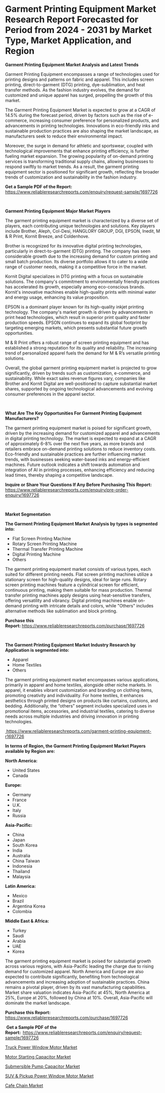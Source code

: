 <p><h1>Garment Printing Equipment Market Research Report Forecasted for Period from 2024 -  2031 by Market Type, Market Application, and Region</h1></p><p><strong>Garment Printing Equipment Market Analysis and Latest Trends</strong></p>
<p><p>Garment Printing Equipment encompasses a range of technologies used for printing designs and patterns on fabric and apparel. This includes screen printing, direct-to-garment (DTG) printing, dye-sublimation, and heat transfer methods. As the fashion industry evolves, the demand for customized and unique apparel has surged, propelling the growth of this market. </p><p>The Garment Printing Equipment Market is expected to grow at a CAGR of 14.5% during the forecast period, driven by factors such as the rise of e-commerce, increasing consumer preference for personalized products, and advancements in printing technologies. Innovations in eco-friendly inks and sustainable production practices are also shaping the market landscape, as manufacturers seek to reduce their environmental impact.</p><p>Moreover, the surge in demand for athletic and sportswear, coupled with technological improvements that enhance printing efficiency, is further fueling market expansion. The growing popularity of on-demand printing services is transforming traditional supply chains, allowing businesses to respond swiftly to market trends. As a result, the garment printing equipment sector is positioned for significant growth, reflecting the broader trends of customization and sustainability in the fashion industry.</p></p>
<p><strong>Get a Sample PDF of the Report:&nbsp;</strong> <a href="https://www.reliableresearchreports.com/enquiry/request-sample/1697726?utm_campaign=12&utm_medium=2&utm_source=Github&utm_content=ia&utm_term=18112024&utm_id=garment-printing-equipment">https://www.reliableresearchreports.com/enquiry/request-sample/1697726</a></p>
<p>&nbsp;</p>
<p><strong>Garment Printing Equipment Major Market Players</strong></p>
<p><p>The garment printing equipment market is characterized by a diverse set of players, each contributing unique technologies and solutions. Key players include Brother, Aleph, Col-Desi, HANGLORY GROUP, DGI, EPSON, Inedit, M & R Print, Kornit Breeze, and Coldenhove.</p><p>Brother is recognized for its innovative digital printing technologies, particularly in direct-to-garment (DTG) printing. The company has seen considerable growth due to the increasing demand for custom printing and small batch production. Its diverse portfolio allows it to cater to a wide range of customer needs, making it a competitive force in the market.</p><p>Kornit Digital specializes in DTG printing with a focus on sustainable solutions. The company's commitment to environmentally friendly practices has accelerated its growth, especially among eco-conscious brands. Kornit's innovative machines enable high-quality prints with minimal water and energy usage, enhancing its value proposition.</p><p>EPSON is a dominant player known for its high-quality inkjet printing technology. The company's market growth is driven by advancements in print head technologies, which result in superior print quality and faster production speeds. EPSON continues to expand its global footprint by targeting emerging markets, which presents substantial future growth opportunities.</p><p>M & R Print offers a robust range of screen printing equipment and has established a strong reputation for its quality and reliability. The increasing trend of personalized apparel fuels the demand for M & R’s versatile printing solutions.</p><p>Overall, the global garment printing equipment market is projected to grow significantly, driven by trends such as customization, e-commerce, and sustainability. While exact sales revenue figures vary, companies like Brother and Kornit Digital are well-positioned to capture substantial market shares, supported by ongoing technological advancements and evolving consumer preferences in the apparel sector.</p></p>
<p>&nbsp;</p>
<p><strong>What Are The Key Opportunities For Garment Printing Equipment Manufacturers?</strong></p>
<p><p>The garment printing equipment market is poised for significant growth, driven by the increasing demand for customized apparel and advancements in digital printing technology. The market is expected to expand at a CAGR of approximately 6-8% over the next five years, as more brands and retailers embrace on-demand printing solutions to reduce inventory costs. Eco-friendly and sustainable practices are further influencing market trends, with businesses seeking water-based inks and energy-efficient machines. Future outlook indicates a shift towards automation and integration of AI in printing processes, enhancing efficiency and reducing lead times, thereby shaping a competitive landscape.</p></p>
<p><strong>Inquire or Share Your Questions If Any Before Purchasing This Report:</strong> <a href="https://www.reliableresearchreports.com/enquiry/pre-order-enquiry/1697726?utm_campaign=12&utm_medium=2&utm_source=Github&utm_content=ia&utm_term=18112024&utm_id=garment-printing-equipment">https://www.reliableresearchreports.com/enquiry/pre-order-enquiry/1697726</a></p>
<p>&nbsp;</p>
<p><strong>Market Segmentation</strong></p>
<p><strong>The Garment Printing Equipment Market Analysis by types is segmented into:</strong></p>
<p><ul><li>Flat Screen Printing Machine</li><li>Rotary Screen Printing Machine</li><li>Thermal Transfer Printing Machine</li><li>Digital Printing Machine</li><li>Others</li></ul></p>
<p><p>The garment printing equipment market consists of various types, each suited for different printing needs. Flat screen printing machines utilize a stationary screen for high-quality designs, ideal for large runs. Rotary screen printing machines feature a cylindrical screen for efficient, continuous printing, making them suitable for mass production. Thermal transfer printing machines apply designs using heat-sensitive transfers, offering versatility and vibrancy. Digital printing machines enable on-demand printing with intricate details and colors, while "Others" includes alternative methods like sublimation and block printing.</p></p>
<p><strong>Purchase this Report:&nbsp;</strong><a href="https://www.reliableresearchreports.com/purchase/1697726?utm_campaign=12&utm_medium=2&utm_source=Github&utm_content=ia&utm_term=18112024&utm_id=garment-printing-equipment">https://www.reliableresearchreports.com/purchase/1697726</a></p>
<p>&nbsp;</p>
<p><strong>The Garment Printing Equipment Market Industry Research by Application is segmented into:</strong></p>
<p><ul><li>Apparel</li><li>Home Textiles</li><li>Others</li></ul></p>
<p><p>The garment printing equipment market encompasses various applications, primarily in apparel and home textiles, alongside other niche markets. In apparel, it enables vibrant customization and branding on clothing items, promoting creativity and individuality. For home textiles, it enhances aesthetics through printed designs on products like curtains, cushions, and bedding. Additionally, the “others” segment includes specialized uses in promotional items, accessories, and industrial textiles, catering to diverse needs across multiple industries and driving innovation in printing technologies.</p></p>
<p><a href="https://www.reliableresearchreports.com/garment-printing-equipment-r1697726?utm_campaign=12&utm_medium=2&utm_source=Github&utm_content=ia&utm_term=18112024&utm_id=garment-printing-equipment">&nbsp;https://www.reliableresearchreports.com/garment-printing-equipment-r1697726</a></p>
<p><strong>In terms of Region, the Garment Printing Equipment Market Players available by Region are:</strong></p>
<p>
    <p> <strong> North America: </strong>
        <ul>
            <li>United States</li>
            <li>Canada</li>
        </ul>
        </p> 
    <p> <strong> Europe: </strong>
        <ul>
            <li>Germany</li>
            <li>France</li>
            <li>U.K.</li>
            <li>Italy</li>
            <li>Russia</li>
        </ul>
        </p> 
    <p> <strong> Asia-Pacific: </strong>
        <ul>
            <li>China</li>
            <li>Japan</li>
            <li>South Korea</li>
            <li>India</li>
            <li>Australia</li>
            <li>China Taiwan</li>
            <li>Indonesia</li>
            <li>Thailand</li>
            <li>Malaysia</li>
        </ul>
        </p> 
    <p> <strong> Latin America: </strong>
        <ul>
            <li>Mexico</li>
            <li>Brazil</li>
            <li>Argentina Korea</li>
            <li>Colombia</li>
        </ul>
        </p> 
    <p> <strong> Middle East & Africa: </strong>
        <ul>
            <li>Turkey</li>
            <li>Saudi</li>
            <li>Arabia</li>
            <li>UAE</li>
            <li>Korea</li>
        </ul>
    </p>
    </p>
<p><p>The garment printing equipment market is poised for substantial growth across various regions, with Asia-Pacific leading the charge due to rising demand for customized apparel. North America and Europe are also expected to contribute significantly, benefiting from technological advancements and increasing adoption of sustainable practices. China remains a pivotal player, driven by its vast manufacturing capabilities. Market share valuation indicates Asia-Pacific at 45%, North America at 25%, Europe at 20%, followed by China at 10%. Overall, Asia-Pacific will dominate the market landscape.</p></p>
<p><strong>Purchase this Report: </strong><a href="https://www.reliableresearchreports.com/purchase/1697726?utm_campaign=12&utm_medium=2&utm_source=Github&utm_content=ia&utm_term=18112024&utm_id=garment-printing-equipment">https://www.reliableresearchreports.com/purchase/1697726</a></p>
<p>&nbsp;<strong>Get a Sample PDF of the Report:&nbsp;&nbsp;</strong><a href="https://www.reliableresearchreports.com/enquiry/request-sample/1697726?utm_campaign=12&utm_medium=2&utm_source=Github&utm_content=ia&utm_term=18112024&utm_id=garment-printing-equipment">https://www.reliableresearchreports.com/enquiry/request-sample/1697726</a></p>
<p><strong></strong></p>
<p><p><a href="https://github.com/AbbasMahmud554/Market-Research-Report-List-1/blob/main/truck-power-window-motor-market.md?utm_campaign=12&utm_medium=2&utm_source=Github&utm_content=ia&utm_term=18112024&utm_id=garment-printing-equipment">Truck Power Window Motor Market</a></p><p><a href="https://www.linkedin.com/pulse/insights-motor-starting-capacitor-market-players-size-abuye?utm_campaign=12&utm_medium=2&utm_source=Github&utm_content=ia&utm_term=18112024&utm_id=garment-printing-equipment">Motor Starting Capacitor Market</a></p><p><a href="https://www.linkedin.com/pulse/strategic-forecast-submersible-pump-capacitor-market-bw2ee?utm_campaign=12&utm_medium=2&utm_source=Github&utm_content=ia&utm_term=18112024&utm_id=garment-printing-equipment">Submersible Pump Capacitor Market</a></p><p><a href="https://github.com/JakirUddin511/Market-Research-Report-List-1/blob/main/suv-pickup-power-window-motor-market.md?utm_campaign=12&utm_medium=2&utm_source=Github&utm_content=ia&utm_term=18112024&utm_id=garment-printing-equipment">SUV & Pickup Power Window Motor Market</a></p><p><a href="https://issuu.com/reportprime-2/docs/cafe-chain-market-size-2030.pptx_a64329a55681b6?utm_campaign=12&utm_medium=2&utm_source=Github&utm_content=ia&utm_term=18112024&utm_id=garment-printing-equipment">Cafe Chain Market</a></p></p>